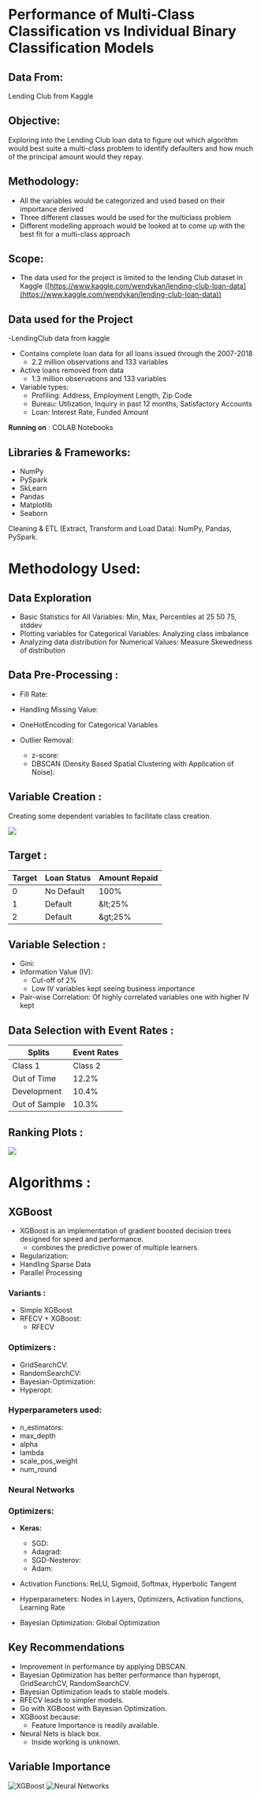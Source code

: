 # **Performance of Multi-Class Classification vs Individual Binary Classification Models** #

## **Data From:** ##
Lending Club from Kaggle

## **Objective:** ##
Exploring into the Lending Club loan data to figure out which algorithm would best suite a multi-class problem to identify defaulters and how much of the principal amount would they repay.

## **Methodology:** ##

- All the variables would be categorized and used based on their importance derived
- Three different classes would be used for the multiclass problem
- Different modelling approach would be looked at to come up with the best fit for a multi-class approach

## **Scope:** ##

- The data used for the project is limited to the lending Club dataset in Kaggle ([https://www.kaggle.com/wendykan/lending-club-loan-data](https://www.kaggle.com/wendykan/lending-club-loan-data))

## **Data used for the Project** ##

-LendingClub data from kaggle

  - Contains complete loan data for all loans issued through the 2007-2018
    - 2.2 million observations and 133 variables
  - Active loans removed from data
    - 1.3 million observations and 133 variables
  - Variable types:
    - Profiling: Address, Employment Length, Zip Code
    - Bureau: Utilization, Inquiry in past 12 months, Satisfactory Accounts
    - Loan: Interest Rate, Funded Amount

**Running on** : COLAB Notebooks

## **Libraries &amp; Frameworks:** ##
- NumPy
- PySpark
- SkLearn
- Pandas
- Matplotlib
- Seaborn

Cleaning &amp; ETL (Extract, Transform and Load Data): NumPy, Pandas, PySpark.

# **Methodology Used:** #

## **Data Exploration** ##

- Basic Statistics for All Variables: Min, Max, Percentiles at 25 50 75, stddev
- Plotting variables for Categorical Variables: Analyzing class imbalance
- Analyzing data distribution for Numerical Values: Measure Skewedness of distribution

## **Data Pre-Processing** : ##

- Fill Rate:

- Handling Missing Value:

- OneHotEncoding for Categorical Variables

- Outlier Removal:
  - z-score:
  - DBSCAN (Density Based Spatial Clustering with Application of Noise):

## **Variable Creation** : ## 
Creating some dependent variables to facilitate class creation.

![](/images/Capture.png)

## **Target** : ##

| **Target** | **Loan Status** | **Amount Repaid** |
| --- | --- | --- |
| 0 | No Default | 100% |
| 1 | Default | \&lt;25% |
| 2 | Default | \&gt;25% |

## **Variable Selection** : ##

- Gini:
- Information Value (IV):
  - Cut-off of 2%
  - Low IV variables kept seeing business importance
- Pair-wise Correlation: Of highly correlated variables one with higher IV kept

## **Data Selection with Event Rates** : ##

| **Splits** | Event Rates |
| --- | --- |
| Class 1 | Class 2 |
| Out of Time | 12.2% | 14.2% |
| Development | 10.4% | 10.6% |
| Out of Sample | 10.3% | 10.6% |

## **Ranking Plots** : ##

![](/images/Picture1.png)

# **Algorithms** : #

 ## **XGBoost** ##

- XGBoost is an implementation of gradient boosted decision trees designed for speed and performance.
  - combines the predictive power of multiple learners.
- Regularization:
- Handling Sparse Data
- Parallel Processing

### **Variants** : ###

- Simple XGBoost
- RFECV + XGBoost:
  - RFECV

### **Optimizers** : ###

- GridSearchCV:
- RandomSearchCV:
- Bayesian-Optimization:
- Hyperopt:

### **Hyperparameters used:** ###

- n\_estimators:
- max\_depth
- alpha
- lambda
- scale\_pos\_weight
- num\_round

### **Neural Networks** ###

### **Optimizers:** ###

- **Keras:**
  - SGD:
  - Adagrad:
  - SGD-Nesterov:
  - Adam:
- Activation Functions: ReLU, Sigmoid, Softmax, Hyperbolic Tangent
- Hyperparameters: Nodes in Layers, Optimizers, Activation functions, Learning Rate

- Bayesian Optimization: Global Optimization

## **Key Recommendations** ##

- Improvement in performance by applying DBSCAN.
- Bayesian Optimization has better performance than hyperopt, GridSearchCV, RandomSearchCV.
- Bayesian Optimization leads to stable models.
- RFECV leads to simpler models.
- Go with XGBoost with Bayesian Optimization.
- XGBoost because:
  - Feature Importance is readily available.
- Neural Nets is black box.
  - Inside working is unknown.
  
## **Variable Importance** ##

![XGBoost](/images/Picture2.png)
![Neural Networks](/images/Picture3.png)
